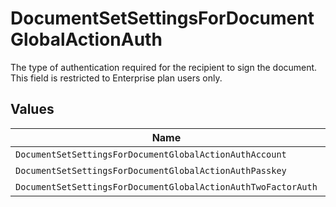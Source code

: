 # DocumentSetSettingsForDocumentGlobalActionAuth

The type of authentication required for the recipient to sign the document. This field is restricted to Enterprise plan users only.


## Values

| Name                                                          | Value                                                         |
| ------------------------------------------------------------- | ------------------------------------------------------------- |
| `DocumentSetSettingsForDocumentGlobalActionAuthAccount`       | ACCOUNT                                                       |
| `DocumentSetSettingsForDocumentGlobalActionAuthPasskey`       | PASSKEY                                                       |
| `DocumentSetSettingsForDocumentGlobalActionAuthTwoFactorAuth` | TWO_FACTOR_AUTH                                               |